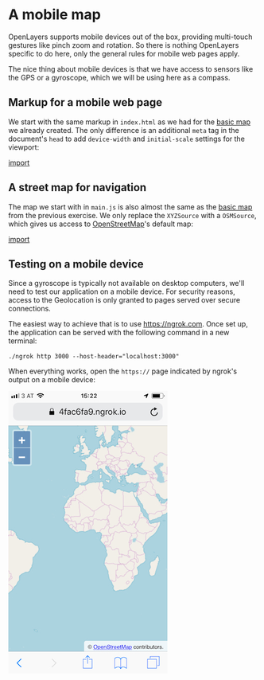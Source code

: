 # A mobile map

OpenLayers supports mobile devices out of the box, providing multi-touch gestures like pinch zoom and rotation. So there is nothing OpenLayers specific to do here, only the general rules for mobile web pages apply.

The nice thing about mobile devices is that we have access to sensors like the GPS or a gyroscope, which we will be using here as a compass.

## Markup for a mobile web page

We start with the same markup in `index.html` as we had for the [basic map](../basics/) we already created. The only difference is an additional `meta` tag in the document's `head` to add `device-width` and `initial-scale` settings for the viewport:

[import](../../../src/en/examples/mobile/index.html)

## A street map for navigation

The map we start with in `main.js` is also almost the same as the [basic map](../basics/) from the previous exercise. We only replace the `XYZSource` with a `OSMSource`, which gives us access to [OpenStreetMap](https://openstreetmap.org/)'s default map:

[import](../../../src/en/examples/mobile/map.js)

## Testing on a mobile device

Since a gyroscope is typically not available on desktop computers, we'll need to test our application on a mobile device. For security reasons, access to the Geolocation is only granted to pages served over secure connections.

The easiest way to achieve that is to use https://ngrok.com. Once set up, the application can be served with the following command in a new terminal:

    ./ngrok http 3000 --host-header="localhost:3000"

When everything works, open the `https://` page indicated by ngrok's output on a mobile device:

![Map on a smartphone](map.jpeg)
